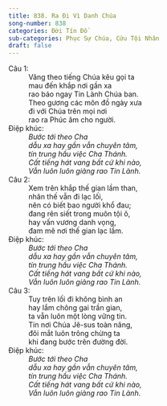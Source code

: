 ```yaml
---
title: 838. Ra Đi Vì Danh Chúa
song-number: 838
categories: Đời Tín Đồ
sub-categories: Phục Sự Chúa, Cứu Tội Nhân
draft: false
---
```

<dl><dt>Câu 1:</dt><dd data-verse="1">Vâng theo tiếng Chúa kêu gọi ta <br/>mau đến khắp nơi gần xa <br/>rao báo ngay Tin Lành Chúa ban. <br/>Theo gương các môn đồ ngày xưa <br/>đi với Chúa trên mọi nơi <br/>rao ra Phúc âm cho người. </dd><dt>Điệp khúc:</dt><dd data-chorus="1"><em>Bước tới theo Cha <br/>dẫu xa hay gần vẫn chuyên tâm, <br/>tín trung hầu việc Cha Thánh. <br/>Cất tiếng hát vang bất cứ khi nào, <br/>Vẫn luôn luôn giảng rao Tin Lành. </em></dd><dt>Câu 2:</dt><dd data-verse="2">Xem trên khắp thế gian lầm than, <br/>nhân thế vẫn đi lạc lối, <br/>nên có biết bao người khổ đau; <br/>đang rên siết trong muôn tội ô, <br/>hay vấn vương danh vọng, <br/>đam mê nơi thế gian lạc lầm. </dd><dt>Điệp khúc:</dt><dd data-chorus="1"><em>Bước tới theo Cha <br/>dẫu xa hay gần vẫn chuyên tâm, <br/>tín trung hầu việc Cha Thánh. <br/>Cất tiếng hát vang bất cứ khi nào, <br/>Vẫn luôn luôn giảng rao Tin Lành. </em></dd><dt>Câu 3:</dt><dd data-verse="3">Tuy trên lối đi không bình an <br/>hay lắm chông gai trần gian, <br/>ta vẫn luôn một lòng vững tin. <br/>Tin nơi Chúa Jê-sus toàn năng, <br/>đôi mắt luôn trông chừng ta <br/>khi đang bước trên đường đời. </dd><dt>Điệp khúc:</dt><dd data-chorus="1"><em>Bước tới theo Cha <br/>dẫu xa hay gần vẫn chuyên tâm, <br/>tín trung hầu việc Cha Thánh. <br/>Cất tiếng hát vang bất cứ khi nào, <br/>Vẫn luôn luôn giảng rao Tin Lành. </em></dd></dl>